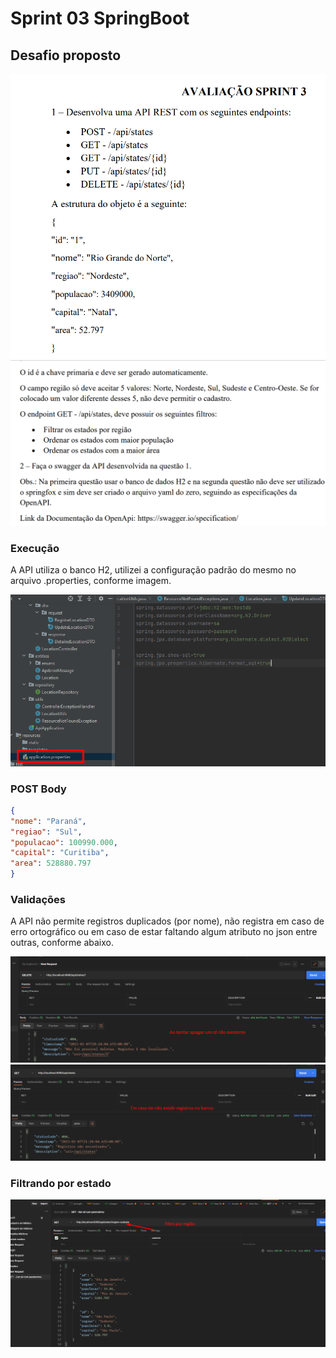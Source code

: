 # Sprint 03 SpringBoot

## Desafio proposto

![img.png](img.png)
![img_1.png](img_1.png)

### Execução 

A API utiliza o banco H2, utilizei a configuração padrão do mesmo no arquivo 
.properties, conforme imagem.

![img_2.png](img_2.png)

### POST Body
```json
{ 
"nome": "Paraná", 
"regiao": "Sul", 
"populacao": 100990.000, 
"capital": "Curitiba", 
"area": 528880.797 
}

```
### Validações

A API não permite registros duplicados (por nome), não registra em caso de erro ortográfico ou
em caso de estar faltando algum atributo no json entre outras, conforme abaixo.

![img_6.png](img_6.png)
![img_7.png](img_7.png)


### Filtrando por estado

![img_8.png](img_8.png)